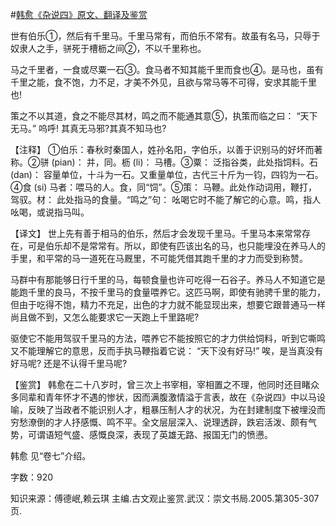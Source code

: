 #[韩愈《杂说四》原文、翻译及鉴赏](https://www.vrrw.net/wx/14098.html)

世有伯乐①，然后有千里马。千里马常有，而伯乐不常有。故虽有名马，只辱于奴隶人之手，骈死于槽枥之间②，不以千里称也。

马之千里者，一食或尽粟一石③。食马者不知其能千里而食也④。是马也，虽有千里之能，食不饱，力不足，才美不外见，且欲与常马等不可得，安求其能千里也!

策之不以其道，食之不能尽其材，鸣之而不能通其意⑤，执策而临之曰： “天下无马。” 呜呼! 其真无马邪?其真不知马也?

【注释】 ①伯乐：春秋时秦国人，姓孙名阳，字伯乐，以善于识别马的好坏而著称。②骈 (pian)： 并，同。枥 (li)： 马槽。③粟： 泛指谷类，此处指饲料。石 (dan)： 容量单位，十斗为一石。又重量单位，古代三十斤为一钧，四钧为一石。④食 (si) 马者：喂马的人。食，同“饲”。⑤策： 马鞭。此处作动词用，鞭打，驾驭。材： 此处指马的食量。“鸣之”句： 吆喝它时不能了解它的心意。鸣，指人吆喝，或说指马叫。



【译文】 世上先有善于相马的伯乐，然后才会发现千里马。千里马本来常常存在，可是伯乐却不是常常有。所以，即使有匹该出名的马，也只能埋没在养马人的手里，和平常的马一道死在马厩里，不可能凭借其跑千里的才力而受到称赞。

马群中有那能够日行千里的马，每顿食量也许可吃得一石谷子。养马人不知道它是能跑千里的良马，不按千里马的食量喂养它。这匹马啊，即使有驰骋千里的能力，但由于吃得不饱，精力不充足，出色的才力就不能显现出来，想要它跟普通马一样尚且做不到，又怎么能要求它一天跑上千里路呢?

驱使它不能用驾驭千里马的方法，喂养它不能按照它的才力供给饲料，听到它嘶鸣又不能理解它的意思，反而手执马鞭指着它说： “天下没有好马!” 唉，是当真没有好马呢? 还是不认得千里马呢?

【鉴赏】 韩愈在二十八岁时，曾三次上书宰相，宰相置之不理，他同时还目睹众多同辈和青年怀才不遇的惨状，因而满腹激情溢于言表，故在《杂说四》中以马设喻，反映了当政者不能识别人才，粗暴压制人才的状况，为在封建制度下被埋没而穷愁潦倒的才人抒感慨、鸣不平。全文层层深入、说理透辟，跌宕活泼、颇有气势，可谓语短气盛、感慨良深，表现了英雄无路、报国无门的愤懑。

韩愈 见“卷七”介绍。

字数：920

知识来源：傅德岷,赖云琪 主编.古文观止鉴赏.武汉：崇文书局.2005.第305-307页.

